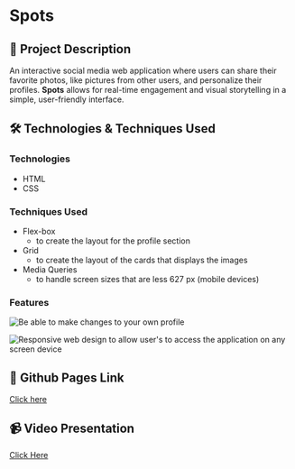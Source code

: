 # Spots

## 📖 Project Description

An interactive social media web application where users can share their favorite photos, like pictures from other users, and personalize their profiles. **Spots** allows for real-time engagement and visual storytelling in a simple, user-friendly interface.

## 🛠️ Technologies & Techniques Used

### Technologies

- HTML
- CSS

### Techniques Used

- Flex-box
  - to create the layout for the profile section
- Grid
  - to create the layout of the cards that displays the images
- Media Queries
  - to handle screen sizes that are less 627 px (mobile devices)

### Features

![Be able to make changes to your own profile](./images/demo/edit-profile.gif)

![Responsive web design to allow user's to access the application on any screen device](./images/demo/responsive-layout.gif)

## 🔗 Github Pages Link

[Click here](https://akshayk423.github.io/se_project_spots/)

## 📹 Video Presentation

[Click Here](https://youtu.be/TA4MdDVwRIQ)
